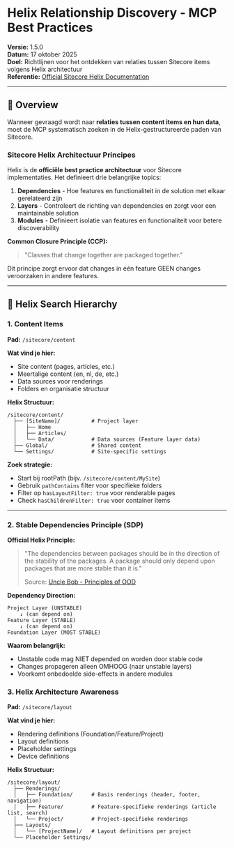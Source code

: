# Helix Relationship Discovery - MCP Best Practices

**Versie:** 1.5.0  
**Datum:** 17 oktober 2025  
**Doel:** Richtlijnen voor het ontdekken van relaties tussen Sitecore items volgens Helix architectuur  
**Referentie:** [Official Sitecore Helix Documentation](https://helix.sitecore.com/)

---

## 🎯 Overview

Wanneer gevraagd wordt naar **relaties tussen content items en hun data**, moet de MCP systematisch zoeken in de Helix-gestructureerde paden van Sitecore.

### Sitecore Helix Architectuur Principes

Helix is de **officiële best practice architectuur** voor Sitecore implementaties. Het definieert drie belangrijke topics:

1. **Dependencies** - Hoe features en functionaliteit in de solution met elkaar gerelateerd zijn
2. **Layers** - Controleert de richting van dependencies en zorgt voor een maintainable solution
3. **Modules** - Definieert isolatie van features en functionaliteit voor betere discoverability

**Common Closure Principle (CCP):**
> "Classes that change together are packaged together."

Dit principe zorgt ervoor dat changes in één feature GEEN changes veroorzaken in andere features.

---

## 📂 Helix Search Hierarchy

### 1. Content Items
**Pad:** `/sitecore/content`

**Wat vind je hier:**
- Site content (pages, articles, etc.)
- Meertalige content (en, nl, de, etc.)
- Data sources voor renderings
- Folders en organisatie structuur

**Helix Structuur:**
```
/sitecore/content/
  ├── [SiteName]/          # Project layer
  │   ├── Home
  │   ├── Articles/
  │   └── Data/            # Data sources (Feature layer data)
  ├── Global/              # Shared content
  └── Settings/            # Site-specific settings
```

**Zoek strategie:**
- Start bij rootPath (bijv. `/sitecore/content/MySite`)
- Gebruik `pathContains` filter voor specifieke folders
- Filter op `hasLayoutFilter: true` voor renderable pages
- Check `hasChildrenFilter: true` voor container items

---

### 2. Stable Dependencies Principle (SDP)

**Official Helix Principle:**
> "The dependencies between packages should be in the direction of the stability of the packages. A package should only depend upon packages that are more stable than it is."
> 
> Source: [Uncle Bob - Principles of OOD](http://butunclebob.com/ArticleS.UncleBob.PrinciplesOfOod)

**Dependency Direction:**
```
Project Layer (UNSTABLE)
    ↓ (can depend on)
Feature Layer (STABLE)
    ↓ (can depend on)
Foundation Layer (MOST STABLE)
```

**Waarom belangrijk:**
- Unstable code mag NIET depended on worden door stable code
- Changes propageren alleen OMHOOG (naar unstable layers)
- Voorkomt onbedoelde side-effects in andere modules

### 3. Helix Architecture Awareness
**Pad:** `/sitecore/layout`

**Wat vind je hier:**
- Rendering definitions (Foundation/Feature/Project)
- Layout definitions
- Placeholder settings
- Device definitions

**Helix Structuur:**
```
/sitecore/layout/
  ├── Renderings/
  │   ├── Foundation/      # Basis renderings (header, footer, navigation)
  │   ├── Feature/         # Feature-specifieke renderings (article list, search)
  │   └── Project/         # Project-specifieke renderings
  ├── Layouts/
  │   └── [ProjectName]/   # Layout definitions per project
  └── Placeholder Settings/
```
